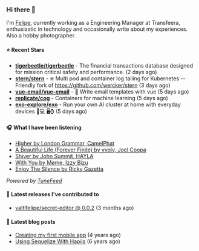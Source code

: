 ### Hi there 👋

I'm [Felipe](https://felipevm.com), currently working as a Engineering Manager at Transfeera, enthusiastic in technology and occasionally write about my experiences. Also a hobby photographer.

#### ⭐ Recent Stars
- **[tigerbeetle/tigerbeetle](https://github.com/tigerbeetle/tigerbeetle)** - The financial transactions database designed for mission critical safety and performance. (2 days ago)
- **[stern/stern](https://github.com/stern/stern)** - ⎈ Multi pod and container log tailing for Kubernetes -- Friendly fork of https://github.com/wercker/stern (3 days ago)
- **[vue-email/vue-email](https://github.com/vue-email/vue-email)** - 💌 Write email templates with vue (5 days ago)
- **[replicate/cog](https://github.com/replicate/cog)** - Containers for machine learning (5 days ago)
- **[exo-explore/exo](https://github.com/exo-explore/exo)** - Run your own AI cluster at home with everyday devices 📱💻 🖥️⌚ (5 days ago)

#### 🎧 What I have been listening
- [Higher by London Grammar, CamelPhat](https://open.spotify.com/track/538oTJvFVhOmvB4ol5rDoA)
- [A Beautiful Life (Forever Finite) by vvolv, Joel Coopa](https://open.spotify.com/track/3vFXxajUZtXpgOwn71jrWz)
- [Shiver by John Summit, HAYLA](https://open.spotify.com/track/32VIrOsJmwvqRm4rWFBCsi)
- [With You by Møme, Izzy Bizu](https://open.spotify.com/track/3VLHw9LckKrlGkzPxfJRLE)
- [Enjoy The Silence by Ricky Gazetta](https://open.spotify.com/track/5uTayUqWolm7zY8KUlUwnJ)

_Powered by [TuneFeed](https://tunefeed.app?ref=valtlfelipe-gh-profile)_ 

#### 🚀 Latest releases I've contributed to


- [valtlfelipe/secret-editor @ 0.0.2](https://github.com/valtlfelipe/secret-editor/releases/tag/0.0.2) (3 months ago)

#### 📄 Latest blog posts
- [Creating my first mobile app](https://felipevm.com/posts/creating-my-first-mobile-app/) (4 years ago)
- [Using Sequelize With Hapijs](https://felipevm.com/posts/using-sequelize-with-hapijs/) (6 years ago)
